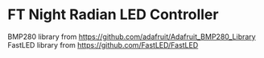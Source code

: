 # FT Night Radian LED Controller

BMP280 library from <https://github.com/adafruit/Adafruit_BMP280_Library>\
FastLED library from <https://github.com/FastLED/FastLED>
